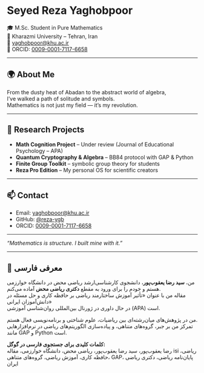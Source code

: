 # Seyed Reza Yaghobpoor

🎓 M.Sc. Student in Pure Mathematics  
📍 Kharazmi University – Tehran, Iran  
📧 yaghobpoor@khu.ac.ir  
🔗 ORCID: [0009-0001-7117-6658](https://orcid.org/0009-0001-7117-6658)

---

## 🌍 About Me

From the dusty heat of Abadan to the abstract world of algebra,  
I’ve walked a path of solitude and symbols.  
Mathematics is not just my field — it’s my revolution.

---

## 🔬 Research Projects

- **Math Cognition Project** – Under review (Journal of Educational Psychology – APA)  
- **Quantum Cryptography & Algebra** – BB84 protocol with GAP & Python  
- **Finite Group Toolkit** – symbolic group theory for students  
- **Reza Pro Edition** – My personal OS for scientific creators

---

## 📫 Contact

- Email: yaghobpoor@khu.ac.ir  
- GitHub: [@reza-ygb](https://github.com/reza-ygb)  
- ORCID: [0009-0001-7117-6658](https://orcid.org/0009-0001-7117-6658)

---
_“Mathematics is structure. I built mine with it.”_


---

## 📝 معرفی فارسی

من، **سید رضا یعقوب‌پور**، دانشجوی کارشناسی‌ارشد ریاضی محض در دانشگاه خوارزمی هستم و خودم را برای ورود به مقطع **دکتری ریاضی محض** آماده می‌کنم.  
مقاله من با عنوان «تأثیر آموزش ساختارمند ریاضی بر حافظه کاری و حل مسئله در دانش‌آموزان ایرانی»  
در حال داوری در ژورنال بین‌المللی روان‌شناسی آموزشی (APA) است.  

من در پژوهش‌های میان‌رشته‌ای بین ریاضیات، علوم شناختی و برنامه‌نویسی فعال هستم.  
تمرکز من بر جبر، گروه‌های متناهی، و پیاده‌سازی الگوریتم‌های ریاضی در نرم‌افزارهایی مانند GAP و Python است.

**کلمات کلیدی برای جستجوی فارسی در گوگل:**  
رضا یعقوب‌پور، سید رضا یعقوب‌پور، ریاضی محض، دانشگاه خوارزمی، مقاله isi ریاضی، حافظه کاری، آموزش ریاضی، گروه‌های متناهی، GAP، پایان‌نامه ریاضی، دکتری ریاضی ایران




